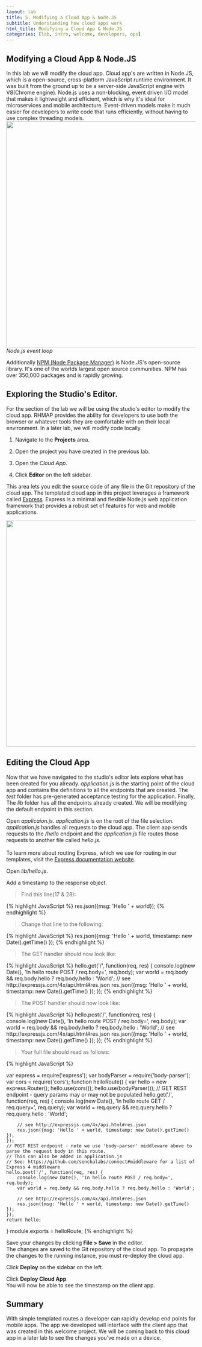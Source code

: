 ```yaml
---
layout: lab
title: 5. Modifying a Cloud App & Node.JS
subtitle: Understanding how cloud apps work
html_title: Modifying a Cloud App & Node.JS
categories: [lab, intro, welcome, developers, ops]
---
```


## Modifying a Cloud App & Node.JS

In this lab we will modify the cloud app.  Cloud app's are written in Node.JS, which is a open-source, cross-platform JavaScript runtime environment.  It was built from the ground up to be a server-side JavaScript engine with V8(Chrome engine).  Node.js uses a non-blocking, event driven I/O model that makes it lightweight and efficient, which is why it's ideal for microservices and mobile architecture. Event-driven models make it much easier for developers to write code that runs efficiently, without having to use complex threading models.
<img src="{{ site.baseurl }}/www/4.2/default/screenshots/threading_node.png" width="600"/><br/>
*Node.js event loop*

Additionally [NPM (Node Package Manager)](https://www.npmjs.com/) is Node.JS's open-source library.  It's one of the worlds largest open source communities.  NPM has over 350,000 packages and is rapidly growing.  

## Exploring the Studio's Editor.
For the section of the lab we will be using the studio's editor to modify the cloud app.  RHMAP provides the ability for developers to use both the browser or whatever tools they are comfortable with on their local environment.  In a later lab, we will modify code locally.  

1. Navigate to the **Projects** area.  

2. Open the project you have created in the previous lab.

3. Open the *Cloud App*.

4. Click **Editor** on the left sidebar.

This area lets you edit the source code of any file in the Git repository of the cloud app. The templated cloud app in this project leverages a framework called [Express](http://expressjs.com/).  Express is a minimal and flexible Node.js web application framework that provides a robust set of features for web and mobile applications.

<img src="{{ site.baseurl }}/www/4.2/default/screenshots/rhmap-editor.png" width="600"/><br/>

## Editing the Cloud App
Now that we have navigated to the studio's editor lets explore what has been created for you already.  *application.js* is the starting point of the cloud app and contains the definitions to all the endpoints that are created.  The *test* folder has pre-generated acceptance testing for the application.  Finally, The *lib* folder has all the endpoints already created.  We will be modifying the default endpoint in this section.

Open *applicaion.js*.  *application.js* is on the root of the file selection.<br />
*application.js* handles all requests to the cloud app. The client app sends requests to the */hello* endpoint and the *application.js* file routes those requests to another file called *hello.js*.<br /><br />
To learn more about routing Express, which we use for routing in our templates, visit the [Express documentation website](http://expressjs.com/en/4x/api.html#express.router).

Open *lib/hello.js*.

Add a timestamp to the response object. <br/>
<blockquote>
<i class="fa fa-desktop"></i> Find this line(17 & 28):
</blockquote>
{% highlight JavaScript %}
res.json({msg: 'Hello ' + world});
{% endhighlight %}

<blockquote>
<i class="fa fa-desktop"></i> Change that line to the following:
</blockquote>
{% highlight JavaScript %}
res.json({msg: 'Hello ' + world, timestamp: new Date().getTime() });
{% endhighlight %}

<blockquote>
<i class="fa fa-desktop"></i> The GET handler should now look like:
</blockquote>
{% highlight JavaScript %}
hello.get('/', function(req, res) {
  console.log(new Date(), 'In hello route POST / req.body=', req.body);
  var world = req.body && req.body.hello ? req.body.hello : 'World';
  // see http://expressjs.com/4x/api.html#res.json
  res.json({msg: 'Hello ' + world, timestamp: new Date().getTime() });
});
{% endhighlight %}

<blockquote>
<i class="fa fa-desktop"></i> The POST handler should now look like:
</blockquote>
{% highlight JavaScript %}
hello.post('/', function(req, res) {
  console.log(new Date(), 'In hello route POST / req.body=', req.body);
  var world = req.body && req.body.hello ? req.body.hello : 'World';
  // see http://expressjs.com/4x/api.html#res.json
  res.json({msg: 'Hello ' + world, timestamp: new Date().getTime() });
});
{% endhighlight %}

<blockquote>
<i class="fa fa-desktop"></i> Your full file should read as follows:
</blockquote>
{% highlight JavaScript %}

var express = require('express');
var bodyParser = require('body-parser');
var cors = require('cors');
function helloRoute() {
    var hello = new express.Router();
    hello.use(cors());
    hello.use(bodyParser());
    // GET REST endpoint - query params may or may not be populated
    hello.get('/', function(req, res) {
        console.log(new Date(), 'In hello route GET / req.query=', req.query);
        var world = req.query && req.query.hello ? req.query.hello : 'World';

        // see http://expressjs.com/4x/api.html#res.json
        res.json({msg: 'Hello ' + world, timestamp: new Date().getTime() });
    });
    // POST REST endpoint - note we use 'body-parser' middleware above to parse the request body in this route.
    // This can also be added in application.js
    // See: https://github.com/senchalabs/connect#middleware for a list of Express 4 middleware
    hello.post('/', function(req, res) {
        console.log(new Date(), 'In hello route POST / req.body=', req.body);
        var world = req.body && req.body.hello ? req.body.hello : 'World';

        // see http://expressjs.com/4x/api.html#res.json
        res.json({msg: 'Hello ' + world, timestamp: new Date().getTime() });
    });
    return hello;
}
module.exports = helloRoute;
{% endhighlight %}

Save your changes by clicking **File > Save** in the editor. <br />
The changes are saved to the Git repository of the cloud app. To propagate the changes to the running instance, you must re-deploy the cloud app.

Click **Deploy** on the sidebar on the left.

Click **Deploy Cloud App**. <br />
You will now be able to see the timestamp on the client app.

## Summary
With simple templated routes a developer can rapidly develop end points for mobile apps.  The app we developed will interface with the client app that was created in this welcome project.  We will be coming back to this cloud app in a later lab to see the changes you've made on a device.
